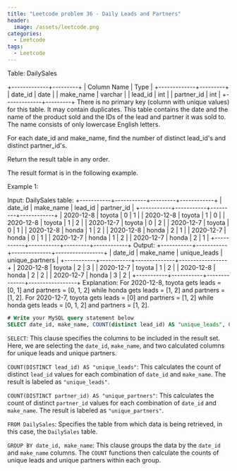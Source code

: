 ```yaml
---
title: "Leetcode problem 36 - Daily Leads and Partners"
header:
  image: /assets/leetcode.png
categories:
  - Leetcode
tags:
  - Leetcode
---
```


Table: DailySales

+-------------+---------+
| Column Name | Type |
+-------------+---------+
| date_id | date |
| make_name | varchar |
| lead_id | int |
| partner_id | int |
+-------------+---------+
There is no primary key (column with unique values) for this table. It may contain duplicates.
This table contains the date and the name of the product sold and the IDs of the lead and partner it was sold to.
The name consists of only lowercase English letters.

For each date_id and make_name, find the number of distinct lead_id's and distinct partner_id's.

Return the result table in any order.

The result format is in the following example.

Example 1:

Input:
DailySales table:
+-----------+-----------+---------+------------+
| date_id | make_name | lead_id | partner_id |
+-----------+-----------+---------+------------+
| 2020-12-8 | toyota | 0 | 1 |
| 2020-12-8 | toyota | 1 | 0 |
| 2020-12-8 | toyota | 1 | 2 |
| 2020-12-7 | toyota | 0 | 2 |
| 2020-12-7 | toyota | 0 | 1 |
| 2020-12-8 | honda | 1 | 2 |
| 2020-12-8 | honda | 2 | 1 |
| 2020-12-7 | honda | 0 | 1 |
| 2020-12-7 | honda | 1 | 2 |
| 2020-12-7 | honda | 2 | 1 |
+-----------+-----------+---------+------------+
Output:
+-----------+-----------+--------------+-----------------+
| date_id | make_name | unique_leads | unique_partners |
+-----------+-----------+--------------+-----------------+
| 2020-12-8 | toyota | 2 | 3 |
| 2020-12-7 | toyota | 1 | 2 |
| 2020-12-8 | honda | 2 | 2 |
| 2020-12-7 | honda | 3 | 2 |
+-----------+-----------+--------------+-----------------+
Explanation:
For 2020-12-8, toyota gets leads = [0, 1] and partners = [0, 1, 2] while honda gets leads = [1, 2] and partners = [1, 2].
For 2020-12-7, toyota gets leads = [0] and partners = [1, 2] while honda gets leads = [0, 1, 2] and partners = [1, 2].

```sql
# Write your MySQL query statement below
SELECT date_id, make_name, COUNT(distinct lead_id) AS "unique_leads", COUNT(distinct partner_id) AS "unique_partners" FROM DailySales GROUP BY date_id, make_name;
```

`SELECT`: This clause specifies the columns to be included in the result set. Here, we are selecting the `date_id`, `make_name`, and two calculated columns for unique leads and unique partners.

`COUNT(DISTINCT lead_id) AS "unique_leads"`: This calculates the count of distinct `lead_id` values for each combination of `date_id` and `make_name`. The result is labeled as `"unique_leads"`.

`COUNT(DISTINCT partner_id) AS "unique_partners"`: This calculates the count of distinct `partner_id` values for each combination of `date_id` and `make_name`. The result is labeled as `"unique_partners"`.

`FROM DailySales`: Specifies the table from which data is being retrieved, in this case, the `DailySales` table.

`GROUP BY date_id, make_name`: This clause groups the data by the `date_id` and `make_name` columns. The `COUNT` functions then calculate the counts of unique leads and unique partners within each group.
